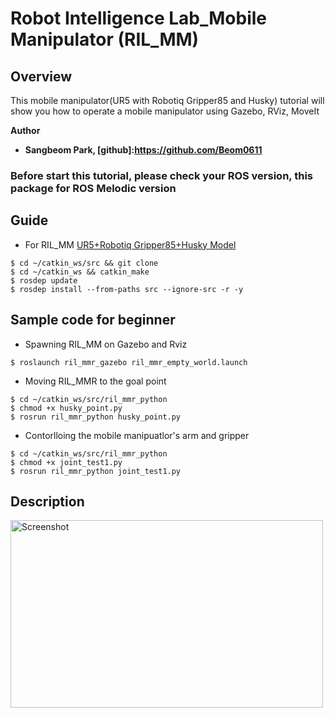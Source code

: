 # Robot Intelligence Lab_Mobile Manipulator (RIL_MM)
 
## Overview
This mobile manipulator(UR5 with Robotiq Gripper85 and Husky) tutorial will show you how to operate a mobile manipulator using Gazebo, RViz, MoveIt



**Author**   
- **Sangbeom Park, [github]:https://github.com/Beom0611**  

### Before start this tutorial, please check your ROS version, this package for ROS Melodic version



## Guide

- For RIL_MM
[UR5+Robotiq Gripper85+Husky Model](https://github.com/Beom0611/ril_mmr.git)  
```
$ cd ~/catkin_ws/src && git clone 
$ cd ~/catkin_ws && catkin_make
$ rosdep update
$ rosdep install --from-paths src --ignore-src -r -y
```


## Sample code for beginner 
- Spawning RIL_MM on Gazebo and Rviz 
```  
$ roslaunch ril_mmr_gazebo ril_mmr_empty_world.launch
```
- Moving RIL_MMR to the goal point  
``` 
$ cd ~/catkin_ws/src/ril_mmr_python   
$ chmod +x husky_point.py
$ rosrun ril_mmr_python husky_point.py 
```
- Contorlloing the mobile manipuatlor's arm and gripper   
```
$ cd ~/catkin_ws/src/ril_mmr_python
$ chmod +x joint_test1.py
$ rosrun ril_mmr_python joint_test1.py 
```




## Description    

<img width="500" height="300" src="https://user-images.githubusercontent.com/78074831/109133146-08b8df80-7798-11eb-98a7-53325b398b83.png"  alt="Screenshot" title="Screenshot">

